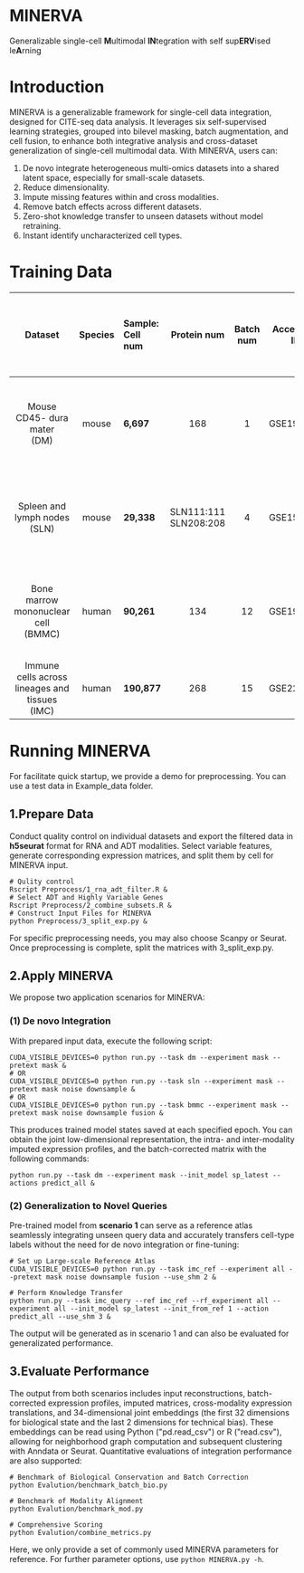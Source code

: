 # MINERVA
Generalizable single-cell **M**ultimodal **IN**tegration with self sup**ERV**ised le**A**rning

# Introduction
MINERVA is a generalizable framework for single-cell data integration, designed for CITE-seq data analysis. It leverages six self-supervised learning strategies, grouped into bilevel masking, batch augmentation, and cell fusion, to enhance both integrative analysis and cross-dataset generalization of single-cell multimodal data. With MINERVA, users can:

1. De novo integrate heterogeneous multi-omics datasets into a shared latent space, especially for small-scale datasets.
2. Reduce dimensionality.
3. Impute missing features within and cross modalities.
4. Remove batch effects across different datasets.
5. Zero-shot knowledge transfer to unseen datasets without model retraining.
6. Instant identify uncharacterized cell types.

# Training Data
|             Dataset           |  Species  | Sample: Cell num  |  Protein num  |  Batch num  |  Accession ID  |     Sample ratio: cell num for de novo training   |
|             :-----:           |   :---:   |      :----        |    :----:     |    :----:   |    :----:      |                       :----                       |
|    Mouse CD45- dura mater<br>(DM)    |   mouse   |      **6,697**    |      168      |      1      |   GSE191075    |10%: 664<br>20%: 1,336<br>50%: 3,346<br>100%: 6,697|
|    Spleen and lymph nodes<br>(SLN)   |   mouse   |     **29,338**    |SLN111:111<br>SLN208:208|      4      |   GSE150599    |10%: 2,339<br>20%: 4,678<br>50%: 11,731<br>100%: 23,470|
|Bone marrow<br>mononuclear cell<br>(BMMC)|   human   |**90,261**|     134     |     12      |   GSE194122    |10%: 5,893<br>20%: 17,840<br>50%: 29,975<br>100%: 60,155|
|Immune cells across lineages and tissues<br>(IMC)|   human   |**190,877**|     268     |     15      |   GSE229791    |                           -                       |
 
# Running MINERVA
For facilitate quick startup, we provide a demo for preprocessing. You can use a test data in Example_data folder.

## 1.Prepare Data
Conduct quality control on individual datasets and export the filtered data in **h5seurat** format for RNA and ADT modalities. Select variable features, generate corresponding expression matrices, and split them by cell for MINERVA input.  
  
```
# Qulity control
Rscript Preprocess/1_rna_adt_filter.R &
# Select ADT and Highly Variable Genes
Rscript Preprocess/2_combine_subsets.R &
# Construct Input Files for MINERVA
python Preprocess/3_split_exp.py &
```
For specific preprocessing needs, you may also choose Scanpy or Seurat. Once preprocessing is complete, split the matrices with 3_split_exp.py.  

## 2.Apply MINERVA
We propose two application scenarios for MINERVA:
### (1) De novo Integration  
   With prepared input data, execute the following script:
   ```
   CUDA_VISIBLE_DEVICES=0 python run.py --task dm --experiment mask --pretext mask &
   # OR
   CUDA_VISIBLE_DEVICES=0 python run.py --task sln --experiment mask --pretext mask noise downsample &
   # OR
   CUDA_VISIBLE_DEVICES=0 python run.py --task bmmc --experiment mask --pretext mask noise downsample fusion &
   ```
   This produces trained model states saved at each specified epoch. You can obtain the joint low-dimensional representation, the intra- and inter-modality imputed expression profiles, and the batch-corrected matrix with the following commands:
   ```
   python run.py --task dm --experiment mask --init_model sp_latest --actions predict_all &
   ```
### (2) Generalization to Novel Queries  
   Pre-trained model from **scenario 1** can serve as a reference atlas seamlessly integrating unseen query data and accurately transfers cell-type labels without the need for de novo integration or fine-tuning:
   ```
   # Set up Large-scale Reference Atlas
   CUDA_VISIBLE_DEVICES=0 python run.py --task imc_ref --experiment all --pretext mask noise downsample fusion --use_shm 2 &

   # Perform Knowledge Transfer
   python run.py --task imc_query --ref imc_ref --rf_experiment all --experiment all --init_model sp_latest --init_from_ref 1 --action predict_all --use_shm 3 &
   ```
   The output will be generated as in scenario 1 and can also be evaluated for generalizated performance.  
   
## 3.Evaluate Performance
The output from both scenarios includes input reconstructions, batch-corrected expression profiles, imputed matrices, cross-modality expression translations, and 34-dimensional joint embeddings (the first 32 dimensions for biological state and the last 2 dimensions for technical bias). These embeddings can be read using Python ("pd.read_csv") or R ("read.csv"), allowing for neighborhood graph computation and subsequent clustering with Anndata or Seurat. Quantitative evaluations of integration performance are also supported:
```
# Benchmark of Biological Conservation and Batch Correction
python Evalution/benchmark_batch_bio.py

# Benchmark of Modality Alignment
python Evalution/benchmark_mod.py

# Comprehensive Scoring
python Evalution/combine_metrics.py
```
 
Here, we only provide a set of commonly used MINERVA parameters for reference. For further parameter options, use ```python MINERVA.py -h```.
